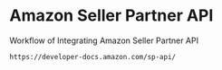 # Amazon Seller Partner API

Workflow of Integrating Amazon Seller Partner API
```
https://developer-docs.amazon.com/sp-api/
```